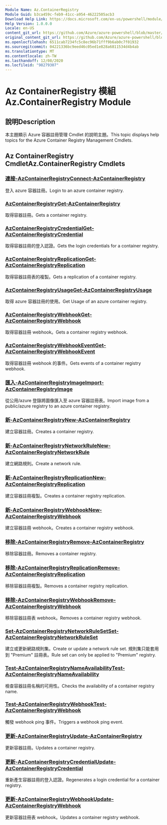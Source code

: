 ```yaml
---
Module Name: Az.ContainerRegistry
Module Guid: b3ca459c-feb9-41cc-a954-46222505acb3
Download Help Link: https://docs.microsoft.com/en-us/powershell/module/az.containerregistry
Help Version: 1.0.0.0
Locale: en-US
content_git_url: https://github.com/Azure/azure-powershell/blob/master/src/ContainerRegistry/ContainerRegistry/help/Az.ContainerRegistry.md
original_content_git_url: https://github.com/Azure/azure-powershell/blob/master/src/ContainerRegistry/ContainerRegistry/help/Az.ContainerRegistry.md
ms.openlocfilehash: 6511cab7234fc5c8ec96b71fff9b6ab0c7f01932
ms.sourcegitcommit: 04221336bc9eed46c05ed1e828a6811534d4b4ab
ms.translationtype: MT
ms.contentlocale: zh-TW
ms.lasthandoff: 12/08/2020
ms.locfileid: "98279307"
---
```

# <span data-ttu-id="8a85b-101">Az ContainerRegistry 模組</span><span class="sxs-lookup"><span data-stu-id="8a85b-101">Az.ContainerRegistry Module</span></span>
## <span data-ttu-id="8a85b-102">說明</span><span class="sxs-lookup"><span data-stu-id="8a85b-102">Description</span></span>
<span data-ttu-id="8a85b-103">本主題顯示 Azure 容器註冊管理 Cmdlet 的說明主題。</span><span class="sxs-lookup"><span data-stu-id="8a85b-103">This topic displays help topics for the Azure Container Registry Management Cmdlets.</span></span>

## <span data-ttu-id="8a85b-104">Az ContainerRegistry Cmdlet</span><span class="sxs-lookup"><span data-stu-id="8a85b-104">Az.ContainerRegistry Cmdlets</span></span>
### [<span data-ttu-id="8a85b-105">連接-AzContainerRegistry</span><span class="sxs-lookup"><span data-stu-id="8a85b-105">Connect-AzContainerRegistry</span></span>](Connect-AzContainerRegistry.md)
<span data-ttu-id="8a85b-106">登入 azure 容器註冊。</span><span class="sxs-lookup"><span data-stu-id="8a85b-106">Login to an azure container registry.</span></span>

### [<span data-ttu-id="8a85b-107">AzContainerRegistry</span><span class="sxs-lookup"><span data-stu-id="8a85b-107">Get-AzContainerRegistry</span></span>](Get-AzContainerRegistry.md)
<span data-ttu-id="8a85b-108">取得容器註冊。</span><span class="sxs-lookup"><span data-stu-id="8a85b-108">Gets a container registry.</span></span>

### [<span data-ttu-id="8a85b-109">AzContainerRegistryCredential</span><span class="sxs-lookup"><span data-stu-id="8a85b-109">Get-AzContainerRegistryCredential</span></span>](Get-AzContainerRegistryCredential.md)
<span data-ttu-id="8a85b-110">取得容器註冊的登入認證。</span><span class="sxs-lookup"><span data-stu-id="8a85b-110">Gets the login credentials for a container registry.</span></span>

### [<span data-ttu-id="8a85b-111">AzContainerRegistryReplication</span><span class="sxs-lookup"><span data-stu-id="8a85b-111">Get-AzContainerRegistryReplication</span></span>](Get-AzContainerRegistryReplication.md)
<span data-ttu-id="8a85b-112">取得容器註冊表的複製。</span><span class="sxs-lookup"><span data-stu-id="8a85b-112">Gets a replication of a container registry.</span></span>

### [<span data-ttu-id="8a85b-113">AzContainerRegistryUsage</span><span class="sxs-lookup"><span data-stu-id="8a85b-113">Get-AzContainerRegistryUsage</span></span>](Get-AzContainerRegistryUsage.md)
<span data-ttu-id="8a85b-114">取得 azure 容器註冊的使用。</span><span class="sxs-lookup"><span data-stu-id="8a85b-114">Get Usage of an azure container registry.</span></span>

### [<span data-ttu-id="8a85b-115">AzContainerRegistryWebhook</span><span class="sxs-lookup"><span data-stu-id="8a85b-115">Get-AzContainerRegistryWebhook</span></span>](Get-AzContainerRegistryWebhook.md)
<span data-ttu-id="8a85b-116">取得容器註冊 webhook。</span><span class="sxs-lookup"><span data-stu-id="8a85b-116">Gets a container registry webhook.</span></span>

### [<span data-ttu-id="8a85b-117">AzContainerRegistryWebhookEvent</span><span class="sxs-lookup"><span data-stu-id="8a85b-117">Get-AzContainerRegistryWebhookEvent</span></span>](Get-AzContainerRegistryWebhookEvent.md)
<span data-ttu-id="8a85b-118">取得容器註冊 webhook 的事件。</span><span class="sxs-lookup"><span data-stu-id="8a85b-118">Gets events of a container registry webhook.</span></span>

### [<span data-ttu-id="8a85b-119">匯入-AzContainerRegistryImage</span><span class="sxs-lookup"><span data-stu-id="8a85b-119">Import-AzContainerRegistryImage</span></span>](Import-AzContainerRegistryImage.md)
<span data-ttu-id="8a85b-120">從公用/azure 登錄將圖像匯入至 azure 容器註冊表。</span><span class="sxs-lookup"><span data-stu-id="8a85b-120">Import image from a public/azure registry to an azure container registry.</span></span>

### [<span data-ttu-id="8a85b-121">新-AzContainerRegistry</span><span class="sxs-lookup"><span data-stu-id="8a85b-121">New-AzContainerRegistry</span></span>](New-AzContainerRegistry.md)
<span data-ttu-id="8a85b-122">建立容器註冊。</span><span class="sxs-lookup"><span data-stu-id="8a85b-122">Creates a container registry.</span></span>

### [<span data-ttu-id="8a85b-123">新-AzContainerRegistryNetworkRule</span><span class="sxs-lookup"><span data-stu-id="8a85b-123">New-AzContainerRegistryNetworkRule</span></span>](New-AzContainerRegistryNetworkRule.md)
<span data-ttu-id="8a85b-124">建立網路規則。</span><span class="sxs-lookup"><span data-stu-id="8a85b-124">Create a network rule.</span></span>

### [<span data-ttu-id="8a85b-125">新-AzContainerRegistryReplication</span><span class="sxs-lookup"><span data-stu-id="8a85b-125">New-AzContainerRegistryReplication</span></span>](New-AzContainerRegistryReplication.md)
<span data-ttu-id="8a85b-126">建立容器註冊複製。</span><span class="sxs-lookup"><span data-stu-id="8a85b-126">Creates a container registry replication.</span></span>

### [<span data-ttu-id="8a85b-127">新-AzContainerRegistryWebhook</span><span class="sxs-lookup"><span data-stu-id="8a85b-127">New-AzContainerRegistryWebhook</span></span>](New-AzContainerRegistryWebhook.md)
<span data-ttu-id="8a85b-128">建立容器註冊 webhook。</span><span class="sxs-lookup"><span data-stu-id="8a85b-128">Creates a container registry webhook.</span></span>

### [<span data-ttu-id="8a85b-129">移除-AzContainerRegistry</span><span class="sxs-lookup"><span data-stu-id="8a85b-129">Remove-AzContainerRegistry</span></span>](Remove-AzContainerRegistry.md)
<span data-ttu-id="8a85b-130">移除容器註冊。</span><span class="sxs-lookup"><span data-stu-id="8a85b-130">Removes a container registry.</span></span>

### [<span data-ttu-id="8a85b-131">移除-AzContainerRegistryReplication</span><span class="sxs-lookup"><span data-stu-id="8a85b-131">Remove-AzContainerRegistryReplication</span></span>](Remove-AzContainerRegistryReplication.md)
<span data-ttu-id="8a85b-132">移除容器註冊複製。</span><span class="sxs-lookup"><span data-stu-id="8a85b-132">Removes a container registry replication.</span></span>

### [<span data-ttu-id="8a85b-133">移除-AzContainerRegistryWebhook</span><span class="sxs-lookup"><span data-stu-id="8a85b-133">Remove-AzContainerRegistryWebhook</span></span>](Remove-AzContainerRegistryWebhook.md)
<span data-ttu-id="8a85b-134">移除容器註冊表 webhook。</span><span class="sxs-lookup"><span data-stu-id="8a85b-134">Removes a container registry webhook.</span></span>

### [<span data-ttu-id="8a85b-135">Set-AzContainerRegistryNetworkRuleSet</span><span class="sxs-lookup"><span data-stu-id="8a85b-135">Set-AzContainerRegistryNetworkRuleSet</span></span>](Set-AzContainerRegistryNetworkRuleSet.md)
<span data-ttu-id="8a85b-136">建立或更新網路規則集。</span><span class="sxs-lookup"><span data-stu-id="8a85b-136">Create or update a network rule set.</span></span> <span data-ttu-id="8a85b-137">規則集只能套用到 "Premium" 註冊表。</span><span class="sxs-lookup"><span data-stu-id="8a85b-137">Rule set can only be applied to "Premium" registry.</span></span>

### [<span data-ttu-id="8a85b-138">Test-AzContainerRegistryNameAvailability</span><span class="sxs-lookup"><span data-stu-id="8a85b-138">Test-AzContainerRegistryNameAvailability</span></span>](Test-AzContainerRegistryNameAvailability.md)
<span data-ttu-id="8a85b-139">檢查容器註冊名稱的可用性。</span><span class="sxs-lookup"><span data-stu-id="8a85b-139">Checks the availability of a container registry name.</span></span>

### [<span data-ttu-id="8a85b-140">Test-AzContainerRegistryWebhook</span><span class="sxs-lookup"><span data-stu-id="8a85b-140">Test-AzContainerRegistryWebhook</span></span>](Test-AzContainerRegistryWebhook.md)
<span data-ttu-id="8a85b-141">觸發 webhook ping 事件。</span><span class="sxs-lookup"><span data-stu-id="8a85b-141">Triggers a webhook ping event.</span></span>

### [<span data-ttu-id="8a85b-142">更新-AzContainerRegistry</span><span class="sxs-lookup"><span data-stu-id="8a85b-142">Update-AzContainerRegistry</span></span>](Update-AzContainerRegistry.md)
<span data-ttu-id="8a85b-143">更新容器註冊。</span><span class="sxs-lookup"><span data-stu-id="8a85b-143">Updates a container registry.</span></span>

### [<span data-ttu-id="8a85b-144">更新-AzContainerRegistryCredential</span><span class="sxs-lookup"><span data-stu-id="8a85b-144">Update-AzContainerRegistryCredential</span></span>](Update-AzContainerRegistryCredential.md)
<span data-ttu-id="8a85b-145">重新產生容器註冊的登入認證。</span><span class="sxs-lookup"><span data-stu-id="8a85b-145">Regenerates a login credential for a container registry.</span></span>

### [<span data-ttu-id="8a85b-146">更新-AzContainerRegistryWebhook</span><span class="sxs-lookup"><span data-stu-id="8a85b-146">Update-AzContainerRegistryWebhook</span></span>](Update-AzContainerRegistryWebhook.md)
<span data-ttu-id="8a85b-147">更新容器註冊表 webhook。</span><span class="sxs-lookup"><span data-stu-id="8a85b-147">Updates a container registry webhook.</span></span>

